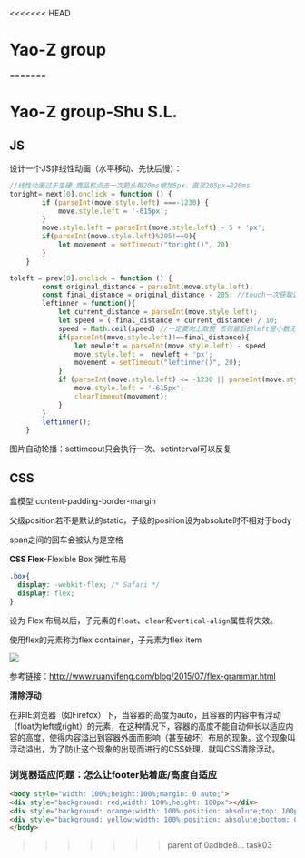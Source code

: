 <<<<<<< HEAD
# Yao-Z group
=======
# Yao-Z group-Shu S.L.

## JS

设计一个JS非线性动画（水平移动、先快后慢）：

```javascript
//线性动画过于生硬 商品栏点击一次箭头每20ms增加5px，直至205px→820ms
toright= next[0].onclick = function () {
        if (parseInt(move.style.left) ===-1230) {
            move.style.left = '-615px';
        }
        move.style.left = parseInt(move.style.left) - 5 + 'px';
        if(parseInt(move.style.left)%205!==0){
            let movement = setTimeout("toright()", 20);
        }
    }
```

```javascript
toleft = prev[0].onclick = function () {
        const original_distance = parseInt(move.style.left);
        const final_distance = original_distance - 205; //touch一次获取这两项
        leftinner = function(){
            let current_distance = parseInt(move.style.left);
            let speed = (-final_distance + current_distance) / 10;
            speed = Math.ceil(speed) //一定要向上取整 否则最后的left是小数无法满足要求
            if(parseInt(move.style.left)!==final_distance){
                let newleft = parseInt(move.style.left) - speed
                move.style.left =  newleft + 'px';
                movement = setTimeout("leftinner()", 20);
            }
            if (parseInt(move.style.left) <= -1230 || parseInt(move.style.left)>=0 ) { //初始化
                move.style.left = '-615px';
                clearTimeout(movement);
            }
        }
        leftinner();
    }
```

图片自动轮播：settimeout只会执行一次、setinterval可以反复

## CSS

盒模型 content-padding-border-margin

父级position若不是默认的static，子级的position设为absolute时不相对于body

span之间的回车会被认为是空格

**CSS Flex**-Flexible Box 弹性布局

```css
.box{
  display: -webkit-flex; /* Safari */
  display: flex;
}
```

设为 Flex 布局以后，子元素的`float`、`clear`和`vertical-align`属性将失效。

使用flex的元素称为flex container，子元素为flex item

![](http://www.ruanyifeng.com/blogimg/asset/2015/bg2015071004.png)

参考链接：http://www.ruanyifeng.com/blog/2015/07/flex-grammar.html

**清除浮动**

在非IE浏览器（如Firefox）下，当容器的高度为auto，且容器的内容中有浮动（float为left或right）的元素，在这种情况下，容器的高度不能自动伸长以适应内容的高度，使得内容溢出到容器外面而影响（甚至破坏）布局的现象。这个现象叫浮动溢出，为了防止这个现象的出现而进行的CSS处理，就叫CSS清除浮动。

### 浏览器适应问题：怎么让footer贴着底/高度自适应

```html
<body style="width: 100%;height:100%;margin: 0 auto;">
<div style="background: red;width: 100%;height: 100px"></div>
<div style="background: orange;width: 100%;position: absolute;top: 100px;bottom: 100px"></div>
<div style="background: yellow;width: 100%;position: absolute;bottom: 0;height: 100px"></div>
</body>
```

>>>>>>> parent of 0adbde8... task03
